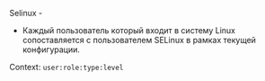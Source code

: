 Selinux - 

- Каждый пользователь который входит в систему Linux сопоставляется с пользователем SELinux в рамках текущей конфигурации.

Context:
`user:role:type:level`